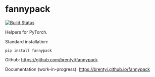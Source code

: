 # fannypack
[![Build Status](https://travis-ci.com/brentyi/fannypack.svg?branch=master)](https://travis-ci.com/brentyi/fannypack)

Helpers for PyTorch.

Standard installation:
```
pip install fannypack
```

Github:
https://github.com/brentyi/fannypack

Documentation (work-in-progress):
https://brentyi.github.io/fannypack
